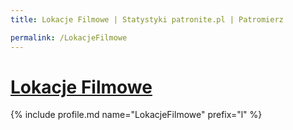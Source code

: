 ```yaml
---
title: Lokacje Filmowe | Statystyki patronite.pl | Patromierz

permalink: /LokacjeFilmowe
---
```


# [Lokacje Filmowe](https://patronite.pl/LokacjeFilmowe)

{% include profile.md name="LokacjeFilmowe" prefix="l" %}
